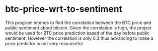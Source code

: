 # btc-price-wrt-to-sentiment
This program intends to find the correlation between the BTC price and public sentiment about bitcoin. Given the correlation is high, the project would be used for BTC price prediction based of the day before public sentiment. However the correlation is only 0.3 thus advancing to make a price predictor is not very resourceful
